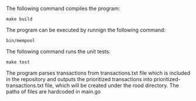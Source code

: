 The following command compiles the program:
```
make build
```

The program can be executed by runnign the following command:
```
bin/mempool
```

The following command runs the unit tests:
```
make test
```

The program parses transactions from transactions.txt file which is included in the repository and outputs the 
prioritized transactions into prioritized-transactions.txt file, which will be created under the rood directory.
The paths of files are hardcoded in main.go